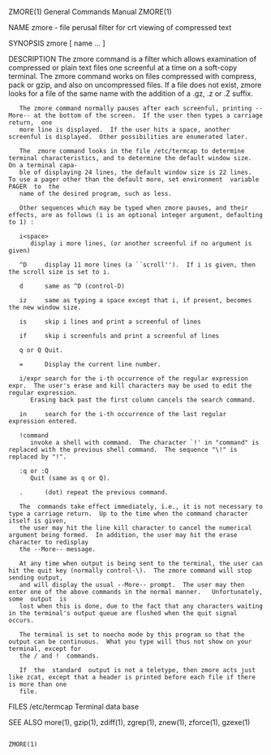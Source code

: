 ZMORE(1)							    General Commands Manual							      ZMORE(1)

NAME
       zmore - file perusal filter for crt viewing of compressed text

SYNOPSIS
       zmore [ name ...	 ]

DESCRIPTION
       The  zmore  command  is a filter which allows examination of compressed or plain text files one screenful at a time on a soft-copy terminal.  The zmore
       command works on files compressed with compress, pack or gzip, and also on uncompressed files.  If a file does not exist, zmore looks for a file of the
       same name with the addition of a .gz, .z or .Z suffix.

       The zmore command normally pauses after each screenful, printing --More-- at the bottom of the screen.  If the user then types a carriage  return,  one
       more line is displayed.	If the user hits a space, another screenful is displayed.  Other possibilities are enumerated later.

       The  zmore command looks in the file /etc/termcap to determine terminal characteristics, and to determine the default window size.  On a terminal capa‐
       ble of displaying 24 lines, the default window size is 22 lines.	 To use a pager other than the default more, set environment  variable	PAGER  to  the
       name of the desired program, such as less.

       Other sequences which may be typed when zmore pauses, and their effects, are as follows (i is an optional integer argument, defaulting to 1) :

       i<space>
	      display i more lines, (or another screenful if no argument is given)

       ^D     display 11 more lines (a ``scroll'').  If i is given, then the scroll size is set to i.

       d      same as ^D (control-D)

       iz     same as typing a space except that i, if present, becomes the new window size.

       is     skip i lines and print a screenful of lines

       if     skip i screenfuls and print a screenful of lines

       q or Q Quit.

       =      Display the current line number.

       i/expr search for the i-th occurrence of the regular expression expr.  The user's erase and kill characters may be used to edit the regular expression.
	      Erasing back past the first column cancels the search command.

       in     search for the i-th occurrence of the last regular expression entered.

       !command
	      invoke a shell with command.  The character `!' in "command" is replaced with the previous shell command.	 The sequence "\!" is replaced by "!".

       :q or :Q
	      Quit (same as q or Q).

       .      (dot) repeat the previous command.

       The  commands take effect immediately, i.e., it is not necessary to type a carriage return.  Up to the time when the command character itself is given,
       the user may hit the line kill character to cancel the numerical argument being formed.	In addition, the user may hit the erase character to redisplay
       the --More-- message.

       At any time when output is being sent to the terminal, the user can hit the quit key (normally control-\).  The zmore command will stop sending output,
       and will display the usual --More-- prompt.  The user may then enter one of the above commands in the normal manner.   Unfortunately,  some  output  is
       lost when this is done, due to the fact that any characters waiting in the terminal's output queue are flushed when the quit signal occurs.

       The terminal is set to noecho mode by this program so that the output can be continuous.	 What you type will thus not show on your terminal, except for
       the / and !  commands.

       If  the	standard  output is not a teletype, then zmore acts just like zcat, except that a header is printed before each file if there is more than one
       file.

FILES
       /etc/termcap
	      Terminal data base

SEE ALSO
       more(1), gzip(1), zdiff(1), zgrep(1), znew(1), zforce(1), gzexe(1)

																		      ZMORE(1)
